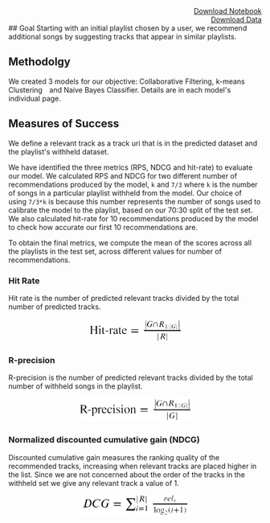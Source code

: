 <div style="text-align: right"> <a href="./notebook.ipynb">Download Notebook</a> </div>  
<div style="text-align: right"> <a href="https://drive.google.com/file/d/1vKTZ4S0wiGxiffjPxnth1rrBXIOTcLCQ/view?usp=sharing">Download Data</a> </div>  
## Goal
Starting with an initial playlist chosen by a user, we recommend additional songs by suggesting tracks that appear in similar playlists.

## Methodolgy
We created 3 models for our objective: Collaborative Filtering, k-means Clustering and Naive Bayes Classifier. Details are in each model's individual page.

## Measures of Success
We define a relevant track as a track uri that is in the predicted dataset and the playlist's withheld dataset.

We have identified the three metrics (RPS, NDCG and hit-rate) to evaluate our model. We calculated RPS and NDCG for two different number of recommendations produced by the model, `k` and `7/3` where `k` is the number of songs in a particular playlist withheld from the model. Our choice of using `7/3*k` is because this number represents the number of songs used to calibrate the model to the playlist, based on our 70:30 split of the test set. We also calculated hit-rate for 10 recommendations produced by the model to check how accurate our first 10 recommendations are.

To obtain the final metrics, we compute the mean of the scores across all the playlists in the test set, across different values for number of recommendations.

### Hit Rate
Hit rate is the number of predicted relevant tracks divided by the total number of predicted tracks.

<p align="center">
<img src="https://raw.githubusercontent.com/not-a-hot-dog/spotify_project/gh-pages/_images/intro_hit_rate.png" title="High-Level Playlist Features" height="48"/>
</p>

### R-precision
R-precision is the number of predicted relevant tracks divided by the total number of withheld songs in the playlist.

<p align="center">
<img src="https://raw.githubusercontent.com/not-a-hot-dog/spotify_project/gh-pages/_images/intro_r_precision.png" title="High-Level Playlist Features" height="48"/>
</p>

### Normalized discounted cumulative gain (NDCG)
Discounted cumulative gain measures the ranking quality of the recommended tracks, increasing when relevant tracks are placed higher in the list. Since we are not concerned about the order of the tracks in the withheld set we give any relevant track a value of 1.

<p align="center">
<img src="https://raw.githubusercontent.com/not-a-hot-dog/spotify_project/gh-pages/_images/intro_dcg.png" title="High-Level Playlist Features" height="42"/>
</p>
